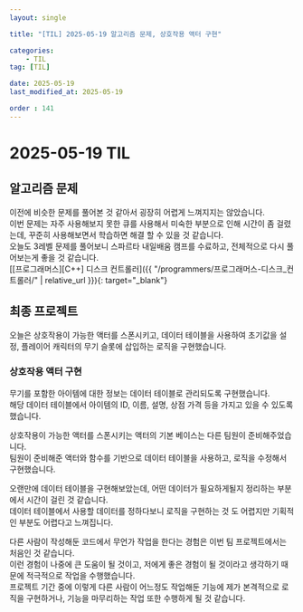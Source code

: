 ```yaml
---
layout: single

title: "[TIL] 2025-05-19 알고리즘 문제, 상호작용 액터 구현"

categories:
    - TIL
tag: [TIL]

date: 2025-05-19
last_modified_at: 2025-05-19

order : 141
---
```


# 2025-05-19 TIL

## 알고리즘 문제

이전에 비슷한 문제를 풀어본 것 같아서 굉장히 어렵게 느껴지지는 않았습니다.  
이번 문제는 자주 사용해보지 못한 큐를 사용해서 미숙한 부분으로 인해 시간이 좀 걸렸는데, 꾸준히 사용해보면서 학습하면 해결 할 수 있을 것 같습니다.  
오늘도 3레벨 문제를 풀어보니 스파르타 내일배움 캠프를 수료하고, 전체적으로 다시 풀어보는게 좋을 것 같습니다.  
[[프로그래머스][C++] 디스크 컨트롤러]({{ "/programmers/프로그래머스-디스크_컨트롤러/" | relative_url }}){: target="_blank"}

## 최종 프로젝트

오늘은 상호작용이 가능한 액터를 스폰시키고, 데이터 테이블을 사용하여 초기값을 설정, 플레이어 캐릭터의 무기 슬롯에 삽입하는 로직을 구현했습니다.

### 상호작용 액터 구현

무기를 포함한 아이템에 대한 정보는 데이터 테이블로 관리되도록 구현했습니다.  
해당 데이터 테이블에서 아이템의 ID, 이름, 설명, 상점 가격 등을 가지고 있을 수 있도록 했습니다.

상호작용이 가능한 액터를 스폰시키는 액터의 기본 베이스는 다른 팀원이 준비해주었습니다.  
팀원이 준비해준 액터와 함수를 기반으로 데이터 테이블을 사용하고, 로직을 수정해서 구현했습니다.

오랜만에 데이터 테이블을 구현해보았는데, 어떤 데이터가 필요하게될지 정리하는 부분에서 시간이 걸린 것 같습니다.  
데이터 테이블에서 사용할 데이터를 정하다보니 로직을 구현하는 것 도 어렵지만 기획적인 부분도 어렵다고 느껴집니다.

다른 사람이 작성해둔 코드에서 무언가 작업을 한다는 경험은 이번 팀 프로젝트에서는 처음인 것 같습니다.  
이런 경험이 나중에 큰 도움이 될 것이고, 저에게 좋은 경험이 될 것이라고 생각하기 때문에 적극적으로 작업을 수행했습니다.  
프로젝트 기간 중에 이렇게 다른 사람이 어느정도 작업해둔 기능에 제가 본격적으로 로직을 구현하거나, 기능을 마무리하는 작업 또한 수행하게 될 것 같습니다.